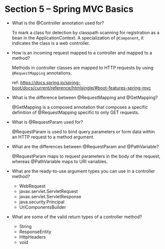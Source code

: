 #   Section 5 – Spring MVC Basics

*   What is the @Controller annotation used for?

    To mark a class for detection by classpath scanning for registration as a bean in the ApplicationContext.
    A specialization of `@Component`, it indicates the class is a web controller.

*   How is an incoming request mapped to a controller and mapped to a method?

    Methods in controller classes are mapped to HTTP requests by using `@RequestMapping` annotations.

    ref: https://docs.spring.io/spring-boot/docs/current/reference/htmlsingle/#boot-features-spring-mvc

*   What is the difference between @RequestMapping and @GetMapping?

    @GetMapping is a composed annotation that composes a specific definition of @RequestMapping specific to only GET
    requests.

*   What is @RequestParam used for?

    @RequestParam is used to bind query parameters or form data within an HTTP request to a method argument.

*   What are the differences between @RequestParam and @PathVariable?

    @RequestParam maps to request parameters in the body of the request, whereas @PathVariable maps to URI variables.

*   What are the ready-to-use argument types you can use in a controller method?

    *   WebRequest
    *   javax.servlet.ServletRequest
    *   javax.servlet.ServletResponse
    *   java.security.Principal
    *   UriComponentsBuilder

*   What are some of the valid return types of a controller method?

    *   String
    *   ResponseEntity<T>
    *   HttpHeaders
    *   void